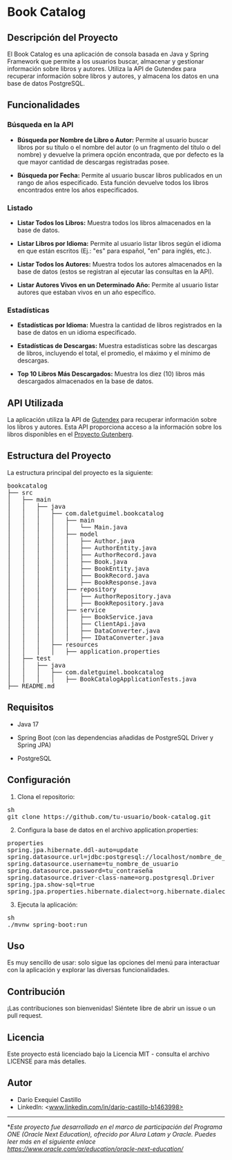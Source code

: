 # Book Catalog

## Descripción del Proyecto

El Book Catalog es una aplicación de consola basada en Java y Spring Framework que permite a los usuarios buscar, almacenar y gestionar información sobre libros y autores. Utiliza la API de Gutendex para recuperar información sobre libros y autores, y almacena los datos en una base de datos PostgreSQL.

## Funcionalidades

### Búsqueda en la API

  - **Búsqueda por Nombre de Libro o Autor:** Permite al usuario buscar libros por su título o el nombre del autor (o un fragmento del título o del nombre) y devuelve la primera opción encontrada, que por defecto es la que mayor cantidad de descargas registradas posee.

  - **Búsqueda por Fecha:** Permite al usuario buscar libros publicados en un rango de años especificado. Esta función devuelve todos los libros encontrados entre los años especificados.

### Listado

  - **Listar Todos los Libros:** Muestra todos los libros almacenados en la base de datos.

  - **Listar Libros por Idioma:** Permite al usuario listar libros según el idioma en que están escritos (Ej.: "es" para español, "en" para inglés, etc.).

  - **Listar Todos los Autores:** Muestra todos los autores almacenados en la base de datos (estos se registran al ejecutar las consultas en la API).

  - **Listar Autores Vivos en un Determinado Año:** Permite al usuario listar autores que estaban vivos en un año específico.

### Estadísticas

  - **Estadísticas por Idioma:** Muestra la cantidad de libros registrados en la base de datos en un idioma especificado.

  - **Estadísticas de Descargas:** Muestra estadísticas sobre las descargas de libros, incluyendo el total, el promedio, el máximo y el mínimo de descargas.

  - **Top 10 Libros Más Descargados:** Muestra los diez (10) libros más descargados almacenados en la base de datos.

## API Utilizada

La aplicación utiliza la API de [Gutendex](https://gutendex.com/) para recuperar información sobre los libros y autores. Esta API proporciona acceso a la información sobre los libros disponibles en el [Proyecto Gutenberg](https://www.gutenberg.org/).

## Estructura del Proyecto

La estructura principal del proyecto es la siguiente:

<pre>
bookcatalog
├── src
│   ├── main
│   │   ├── java
│   │   │   ├── com.daletguimel.bookcatalog
│   │   │   │   ├── main
│   │   │   │   │   └── Main.java
│   │   │   │   ├── model
│   │   │   │   │   ├── Author.java
│   │   │   │   │   ├── AuthorEntity.java
│   │   │   │   │   ├── AuthorRecord.java
│   │   │   │   │   ├── Book.java
│   │   │   │   │   ├── BookEntity.java
│   │   │   │   │   ├── BookRecord.java
│   │   │   │   │   ├── BookResponse.java
│   │   │   │   ├── repository
│   │   │   │   │   ├── AuthorRepository.java
│   │   │   │   │   ├── BookRepository.java
│   │   │   │   ├── service
│   │   │   │   │   ├── BookService.java
│   │   │   │   │   ├── ClientApi.java
│   │   │   │   │   ├── DataConverter.java
│   │   │   │   │   ├── IDataConverter.java
│   │   │   ├── resources
│   │   │   │   ├── application.properties
│   ├── test
│   │   ├── java
│   │   │   ├── com.daletguimel.bookcatalog
│   │   │   │   ├── BookCatalogApplicationTests.java
├── README.md
</pre>

## Requisitos
  - Java 17

  - Spring Boot (con las dependencias añadidas de PostgreSQL Driver y Spring JPA)

  - PostgreSQL

## Configuración

  1. Clona el repositorio:

<pre>sh
git clone https://github.com/tu-usuario/book-catalog.git
</pre>

  2. Configura la base de datos en el archivo application.properties:

<pre>properties
spring.jpa.hibernate.ddl-auto=update
spring.datasource.url=jdbc:postgresql://localhost/nombre_de_tu_database
spring.datasource.username=tu_nombre_de_usuario
spring.datasource.password=tu_contraseña
spring.datasource.driver-class-name=org.postgresql.Driver
spring.jpa.show-sql=true
spring.jpa.properties.hibernate.dialect=org.hibernate.dialect.PostgreSQLDialect
</pre>

  3. Ejecuta la aplicación:

<pre>sh
./mvnw spring-boot:run
</pre>

## Uso

Es muy sencillo de usar: solo sigue las opciones del menú para interactuar con la aplicación y explorar las diversas funcionalidades.

## Contribución

¡Las contribuciones son bienvenidas! Siéntete libre de abrir un issue o un pull request.

## Licencia

Este proyecto está licenciado bajo la Licencia MIT - consulta el archivo LICENSE para más detalles.

## Autor

  - Darío Exequiel Castillo
  - LinkedIn: <www.linkedin.com/in/darío-castillo-b1463998>

_ _ _

**Este proyecto fue desarrollado en el marco de participación del Programa ONE (Oracle Next Education), ofrecido por Alura Latam y Oracle. Puedes leer más en el siguiente enlace <https://www.oracle.com/ar/education/oracle-next-education/>*
